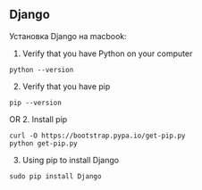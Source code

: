 <h2>Django</h2>

Установка Django на macbook:

1. Verify that you have Python on your computer
```terminal
python --version
```
2. Verify that you have pip 
```terminal
pip --version
```
OR
2. Install pip
```terminal
curl -O https://bootstrap.pypa.io/get-pip.py
python get-pip.py
```
3. Using pip to install Django
```terminal
sudo pip install Django
```

